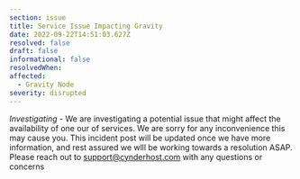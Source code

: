 ```yaml
---
section: issue
title: Service Issue Impacting Gravity
date: 2022-09-22T14:51:03.627Z
resolved: false
draft: false
informational: false
resolvedWhen: 
affected:
  - Gravity Node
severity: disrupted
---
```

*Investigating* - We are investigating a potential issue that might affect the availability of one our of services. We are sorry for any inconvenience this may cause you. This incident post will be updated once we have more information, and rest assured we wlll be working towards a resolution ASAP. Please reach out to support@cynderhost.com with any questions or concerns

